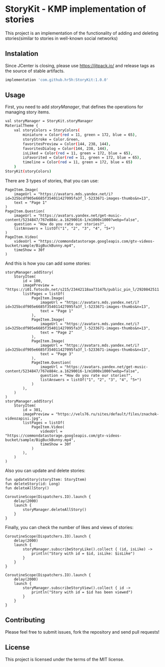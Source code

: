 # StoryKit - KMP implementation of stories

This project is an implementation of the functionality of adding and deleting stories(similar to stories in well-known social networks)

## Instalation
Since JCenter is closing, please use https://jitpack.io/ and release tags as the source of stable artifacts.

```bash
implementation 'com.github.hr5h:StoryKit:1.0.0'
```

## Usage

First, you need to add _storyManager_, that defines the operations for managing story items.

```bash
val storyManager = StoryKit.storyManager
MaterialTheme {
    val storyColors = StoryColors(
        miniature = Color(red = 11, green = 172, blue = 65),
        storyStroke = Color.Green,
        favoritesPreview = Color(144, 238, 144),
        favoritesDialog = Color(144, 238, 144),
        isLiked = Color(red = 11, green = 172, blue = 65),
        isFavorited = Color(red = 11, green = 172, blue = 65),
        timeline = Color(red = 11, green = 172, blue = 65)
    )
StoryKit(storyColors)
```
There are 3 types of stories, that you can use:
```
PageItem.Image(
    imageUrl = "https://avatars.mds.yandex.net/i?id=325bcdf905e6685f354011427095fa3f_l-5233671-images-thumbs&n=13",
    text = "Page 1"
)
PageItem.Question(
    imageUrl = "https://avatars.yandex.net/get-music-content/5234847/767e884c.a.16290016-1/m1000x1000?webp=false",
    question = "How do you rate our stories?",
    listAnswers = listOf("1", "2", "3", "4", "5+")
)
PageItem.Video(
    videoUrl = "https://commondatastorage.googleapis.com/gtv-videos-bucket/sample/BigBuckBunny.mp4",
    timeShow = 30f
)
```
And this is how you can add some stories:
```
storyManager.addStory(
    StoryItem(
        id = 100,
        imagePreview = "https://i01.fotocdn.net/s215/23442118aa73147b/public_pin_l/2920842511.jpg",
        listPages = listOf(
            PageItem.Image(
                imageUrl = "https://avatars.mds.yandex.net/i?id=325bcdf905e6685f354011427095fa3f_l-5233671-images-thumbs&n=13",
                text = "Page 1"
            ),
            PageItem.Image(
                imageUrl = "https://avatars.mds.yandex.net/i?id=325bcdf905e6685f354011427095fa3f_l-5233671-images-thumbs&n=13",
                text = "Page 2"
            ),
            PageItem.Image(
                imageUrl = "https://avatars.mds.yandex.net/i?id=325bcdf905e6685f354011427095fa3f_l-5233671-images-thumbs&n=13",
                text = "Page 3"
            ),
            PageItem.Question(
                imageUrl = "https://avatars.yandex.net/get-music-content/5234847/767e884c.a.16290016-1/m1000x1000?webp=false",
                question = "How do you rate our stories?",
                listAnswers = listOf("1", "2", "3", "4", "5+")
            )
        ),
    )
)
storyManager.addStory(
    StoryItem(
        id = 301,
        imagePreview = "https://vels76.ru/sites/default/files/znachok-videozapisi.jpg",
        listPages = listOf(
            PageItem.Video(
                videoUrl = "https://commondatastorage.googleapis.com/gtv-videos-bucket/sample/BigBuckBunny.mp4",
                timeShow = 30f
            )
        ),
    )
)
```
Also you can update and delete stories:
```
fun updateStory(storyItem: StoryItem)
fun deleteStory(id: Long)
fun deleteAllStory()

CoroutineScope(Dispatchers.IO).launch {
    delay(2000)
    launch {
        storyManager.deleteAllStory()
    }
}

```
Finally, you can check the number of likes and views of stories:
```
CoroutineScope(Dispatchers.IO).launch {
    delay(2000)
    launch {
        storyManager.subscribeStoryLike().collect { (id, isLike) ->
            println("Story with id = $id, isLike: $isLike")
        }
    }
}

CoroutineScope(Dispatchers.IO).launch {
    delay(2000)
    launch {
        storyManager.subscribeStoryView().collect { id ->
            println("Story with id = $id has been viewed")
        }
    }
}

```


## Contributing

Please feel free to submit issues, fork the repository and send pull requests!

## License
This project is licensed under the terms of the MIT license.
